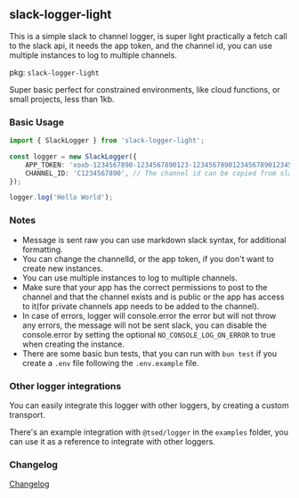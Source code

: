 ## slack-logger-light

This is a simple slack to channel logger, is super light practically a fetch call to the slack api,
it needs the app token, and the channel id, you can use multiple instances to log to multiple channels.

pkg: `slack-logger-light`

Super basic perfect for constrained environments, like cloud functions, or small projects, less than 1kb.

### Basic Usage

```typescript
import { SlackLogger } from 'slack-logger-light';

const logger = new SlackLogger({
    APP_TOKEN: 'xoxb-1234567890-1234567890123-12345678901234567890123456789012', // Your app token
    CHANNEL_ID: 'C1234567890', // The channel id can be copied from slack APP, or from the channel url
});

logger.log('Hello World');

```

### Notes

- Message is sent raw you can use markdown slack syntax, for additional formatting.
- You can change the channelId, or the app token, if you don't want to create new instances.
- You can use multiple instances to log to multiple channels.
- Make sure that your app has the correct permissions to post to the channel and that the channel exists and is public or the app has access to it(for private channels app needs to be added to the channel).
- In case of errors, logger will console.error the error but will not throw any errors, the message will not be sent slack, you can disable the console.error by setting the optional `NO_CONSOLE_LOG_ON_ERROR` to true when creating the instance.
- There are some basic bun tests, that you can run with `bun test` if you create a `.env` file following the `.env.example` file.

### Other logger integrations

You can easily integrate this logger with other loggers, by creating a custom transport.

There's an example integration with `@tsed/logger` in the `examples` folder, you can use it as a reference to integrate with other loggers.

### Changelog

[Changelog](./CHANGELOG.md)
